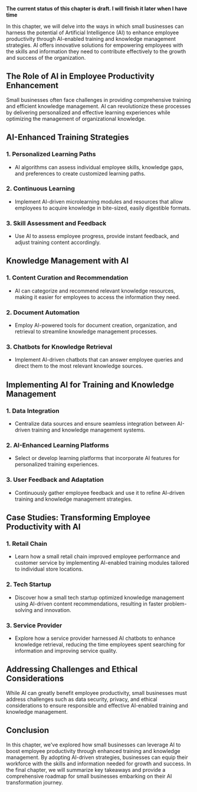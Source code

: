 **The current status of this chapter is draft. I will finish it later when I have time**

In this chapter, we will delve into the ways in which small businesses can harness the potential of Artificial Intelligence (AI) to enhance employee productivity through AI-enabled training and knowledge management strategies. AI offers innovative solutions for empowering employees with the skills and information they need to contribute effectively to the growth and success of the organization.

The Role of AI in Employee Productivity Enhancement
---------------------------------------------------

Small businesses often face challenges in providing comprehensive training and efficient knowledge management. AI can revolutionize these processes by delivering personalized and effective learning experiences while optimizing the management of organizational knowledge.

AI-Enhanced Training Strategies
-------------------------------

### 1. **Personalized Learning Paths**

* AI algorithms can assess individual employee skills, knowledge gaps, and preferences to create customized learning paths.

### 2. **Continuous Learning**

* Implement AI-driven microlearning modules and resources that allow employees to acquire knowledge in bite-sized, easily digestible formats.

### 3. **Skill Assessment and Feedback**

* Use AI to assess employee progress, provide instant feedback, and adjust training content accordingly.

Knowledge Management with AI
----------------------------

### 1. **Content Curation and Recommendation**

* AI can categorize and recommend relevant knowledge resources, making it easier for employees to access the information they need.

### 2. **Document Automation**

* Employ AI-powered tools for document creation, organization, and retrieval to streamline knowledge management processes.

### 3. **Chatbots for Knowledge Retrieval**

* Implement AI-driven chatbots that can answer employee queries and direct them to the most relevant knowledge sources.

Implementing AI for Training and Knowledge Management
-----------------------------------------------------

### 1. **Data Integration**

* Centralize data sources and ensure seamless integration between AI-driven training and knowledge management systems.

### 2. **AI-Enhanced Learning Platforms**

* Select or develop learning platforms that incorporate AI features for personalized training experiences.

### 3. **User Feedback and Adaptation**

* Continuously gather employee feedback and use it to refine AI-driven training and knowledge management strategies.

Case Studies: Transforming Employee Productivity with AI
--------------------------------------------------------

### 1. **Retail Chain**

* Learn how a small retail chain improved employee performance and customer service by implementing AI-enabled training modules tailored to individual store locations.

### 2. **Tech Startup**

* Discover how a small tech startup optimized knowledge management using AI-driven content recommendations, resulting in faster problem-solving and innovation.

### 3. **Service Provider**

* Explore how a service provider harnessed AI chatbots to enhance knowledge retrieval, reducing the time employees spent searching for information and improving service quality.

Addressing Challenges and Ethical Considerations
------------------------------------------------

While AI can greatly benefit employee productivity, small businesses must address challenges such as data security, privacy, and ethical considerations to ensure responsible and effective AI-enabled training and knowledge management.

Conclusion
----------

In this chapter, we've explored how small businesses can leverage AI to boost employee productivity through enhanced training and knowledge management. By adopting AI-driven strategies, businesses can equip their workforce with the skills and information needed for growth and success. In the final chapter, we will summarize key takeaways and provide a comprehensive roadmap for small businesses embarking on their AI transformation journey.
